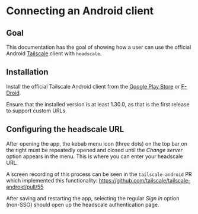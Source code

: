# Connecting an Android client

## Goal

This documentation has the goal of showing how a user can use the official Android [Tailscale](https://tailscale.com) client with `headscale`.

## Installation

Install the official Tailscale Android client from the [Google Play Store](https://play.google.com/store/apps/details?id=com.tailscale.ipn) or [F-Droid](https://f-droid.org/packages/com.tailscale.ipn/).

Ensure that the installed version is at least 1.30.0, as that is the first release to support custom URLs.

## Configuring the headscale URL

After opening the app, the kebab menu icon (three dots) on the top bar on the right must be repeatedly opened and closed until the _Change server_ option appears in the menu. This is where you can enter your headscale URL.

A screen recording of this process can be seen in the `tailscale-android` PR which implemented this functionality: <https://github.com/tailscale/tailscale-android/pull/55>

After saving and restarting the app, selecting the regular _Sign in_ option (non-SSO) should open up the headscale authentication page.
